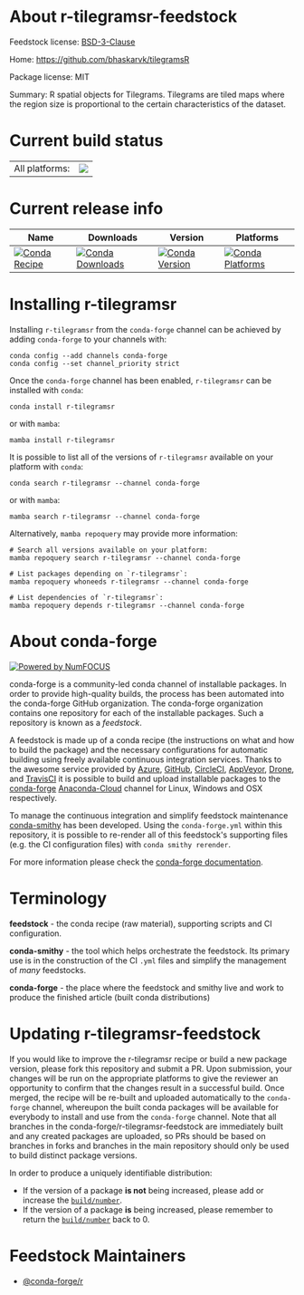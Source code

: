 About r-tilegramsr-feedstock
============================

Feedstock license: [BSD-3-Clause](https://github.com/conda-forge/r-tilegramsr-feedstock/blob/main/LICENSE.txt)

Home: https://github.com/bhaskarvk/tilegramsR

Package license: MIT

Summary: R spatial objects for Tilegrams. Tilegrams are tiled maps where the region size is proportional to the certain characteristics of the dataset.

Current build status
====================


<table><tr><td>All platforms:</td>
    <td>
      <a href="https://dev.azure.com/conda-forge/feedstock-builds/_build/latest?definitionId=4727&branchName=main">
        <img src="https://dev.azure.com/conda-forge/feedstock-builds/_apis/build/status/r-tilegramsr-feedstock?branchName=main">
      </a>
    </td>
  </tr>
</table>

Current release info
====================

| Name | Downloads | Version | Platforms |
| --- | --- | --- | --- |
| [![Conda Recipe](https://img.shields.io/badge/recipe-r--tilegramsr-green.svg)](https://anaconda.org/conda-forge/r-tilegramsr) | [![Conda Downloads](https://img.shields.io/conda/dn/conda-forge/r-tilegramsr.svg)](https://anaconda.org/conda-forge/r-tilegramsr) | [![Conda Version](https://img.shields.io/conda/vn/conda-forge/r-tilegramsr.svg)](https://anaconda.org/conda-forge/r-tilegramsr) | [![Conda Platforms](https://img.shields.io/conda/pn/conda-forge/r-tilegramsr.svg)](https://anaconda.org/conda-forge/r-tilegramsr) |

Installing r-tilegramsr
=======================

Installing `r-tilegramsr` from the `conda-forge` channel can be achieved by adding `conda-forge` to your channels with:

```
conda config --add channels conda-forge
conda config --set channel_priority strict
```

Once the `conda-forge` channel has been enabled, `r-tilegramsr` can be installed with `conda`:

```
conda install r-tilegramsr
```

or with `mamba`:

```
mamba install r-tilegramsr
```

It is possible to list all of the versions of `r-tilegramsr` available on your platform with `conda`:

```
conda search r-tilegramsr --channel conda-forge
```

or with `mamba`:

```
mamba search r-tilegramsr --channel conda-forge
```

Alternatively, `mamba repoquery` may provide more information:

```
# Search all versions available on your platform:
mamba repoquery search r-tilegramsr --channel conda-forge

# List packages depending on `r-tilegramsr`:
mamba repoquery whoneeds r-tilegramsr --channel conda-forge

# List dependencies of `r-tilegramsr`:
mamba repoquery depends r-tilegramsr --channel conda-forge
```


About conda-forge
=================

[![Powered by
NumFOCUS](https://img.shields.io/badge/powered%20by-NumFOCUS-orange.svg?style=flat&colorA=E1523D&colorB=007D8A)](https://numfocus.org)

conda-forge is a community-led conda channel of installable packages.
In order to provide high-quality builds, the process has been automated into the
conda-forge GitHub organization. The conda-forge organization contains one repository
for each of the installable packages. Such a repository is known as a *feedstock*.

A feedstock is made up of a conda recipe (the instructions on what and how to build
the package) and the necessary configurations for automatic building using freely
available continuous integration services. Thanks to the awesome service provided by
[Azure](https://azure.microsoft.com/en-us/services/devops/), [GitHub](https://github.com/),
[CircleCI](https://circleci.com/), [AppVeyor](https://www.appveyor.com/),
[Drone](https://cloud.drone.io/welcome), and [TravisCI](https://travis-ci.com/)
it is possible to build and upload installable packages to the
[conda-forge](https://anaconda.org/conda-forge) [Anaconda-Cloud](https://anaconda.org/)
channel for Linux, Windows and OSX respectively.

To manage the continuous integration and simplify feedstock maintenance
[conda-smithy](https://github.com/conda-forge/conda-smithy) has been developed.
Using the ``conda-forge.yml`` within this repository, it is possible to re-render all of
this feedstock's supporting files (e.g. the CI configuration files) with ``conda smithy rerender``.

For more information please check the [conda-forge documentation](https://conda-forge.org/docs/).

Terminology
===========

**feedstock** - the conda recipe (raw material), supporting scripts and CI configuration.

**conda-smithy** - the tool which helps orchestrate the feedstock.
                   Its primary use is in the construction of the CI ``.yml`` files
                   and simplify the management of *many* feedstocks.

**conda-forge** - the place where the feedstock and smithy live and work to
                  produce the finished article (built conda distributions)


Updating r-tilegramsr-feedstock
===============================

If you would like to improve the r-tilegramsr recipe or build a new
package version, please fork this repository and submit a PR. Upon submission,
your changes will be run on the appropriate platforms to give the reviewer an
opportunity to confirm that the changes result in a successful build. Once
merged, the recipe will be re-built and uploaded automatically to the
`conda-forge` channel, whereupon the built conda packages will be available for
everybody to install and use from the `conda-forge` channel.
Note that all branches in the conda-forge/r-tilegramsr-feedstock are
immediately built and any created packages are uploaded, so PRs should be based
on branches in forks and branches in the main repository should only be used to
build distinct package versions.

In order to produce a uniquely identifiable distribution:
 * If the version of a package **is not** being increased, please add or increase
   the [``build/number``](https://docs.conda.io/projects/conda-build/en/latest/resources/define-metadata.html#build-number-and-string).
 * If the version of a package **is** being increased, please remember to return
   the [``build/number``](https://docs.conda.io/projects/conda-build/en/latest/resources/define-metadata.html#build-number-and-string)
   back to 0.

Feedstock Maintainers
=====================

* [@conda-forge/r](https://github.com/conda-forge/r/)

